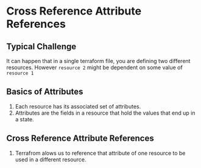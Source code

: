 # Cross Reference Attribute References

## Typical Challenge
It can happen that in a single terraform file, you are defining two different resources. However ```resource 2``` might be dependent on some value of ```resource 1```

## Basics of Attributes
1. Each resource has its associated set of attributes.
2. Attributes are the fields in a resource that hold the values that end up in a state.

## Cross Reference Attribute References
1. Terrafrom alows us to reference that attribute of one resource to be used in a different resource.